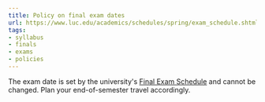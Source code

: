 ```yaml
---
title: Policy on final exam dates
url: https://www.luc.edu/academics/schedules/spring/exam_schedule.shtml#d.en.203583
tags:
- syllabus
- finals
- exams
- policies
---
```

The exam date is set by the university's [Final Exam Schedule](https://www.luc.edu/academics/schedules/spring/exam_schedule.shtml#d.en.203583) and cannot be changed.
Plan your end-of-semester travel accordingly.
